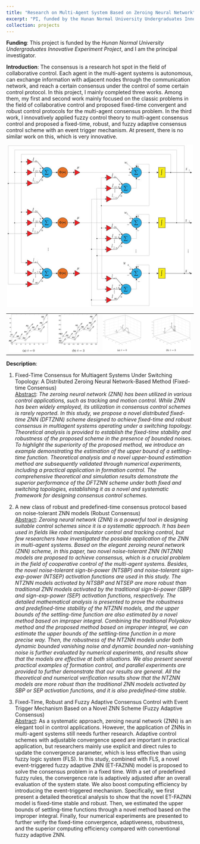 ```yaml
---
title: "Research on Multi-Agent System Based on Zeroing Neural Network"
excerpt: "PI, funded by the Hunan Normal University Undergraduates Innovative Experiment Project, undergraduate research<br/><img src='/images/mas3.png' height='300' width='500'>"
collection: projects
---
```

**Funding**: This project is funded by the *Hunan Normal University Undergraduates Innovative Experiment Project*, and I am the principal investigator.

**Introduction**: The consensus is a research hot spot in the field of collaborative control. Each agent in the multi-agent systems is autonomous, can exchange information with adjacent nodes through the communication network, and reach a certain consensus under the control of some certain control protocol. In this project, I mainly completed three works. Among them, my first and second work mainly focused on the classic problems in the field of collaborative control and proposed fixed-time convergent and robust control protocols for the multi-agent consensus problem. In the third work, I innovatively applied fuzzy control theory to multi-agent consensus control and proposed a fixed-time, robust, and fuzzy adaptive consensus control scheme with an event trigger mechanism. At present, there is no similar work on this, which is very innovative.

<div align=center><img src="/images/mas0.png" width = 500 ></div>

<div align=center>
<table><tr>
<td><img src="/images/mas2.png" ></td>
<td><img src="/images/mas3.png" ></td>
</tr></table>
</div>

**Description**: 
1. Fixed-Time Consensus for Multiagent Systems Under Switching Topology: A Distributed Zeroing Neural Network-Based Method (Fixed-time Consensus)  
<u>Abstract</u>: *The zeroing neural network (ZNN) has been utilized in various control applications, such as tracking and motion control. While ZNN has been widely employed, its utilization in consensus control schemes is rarely reported. In this study, we propose a novel distributed fixed-time ZNN (DFTZNN) scheme designed to achieve fixed-time and robust consensus in multiagent systems operating under a switching topology. Theoretical analysis is provided to establish the fixed-time stability and robustness of the proposed scheme in the presence of bounded noises. To highlight the superiority of the proposed method, we introduce an example demonstrating the estimation of the upper bound of a settling-time function. Theoretical analysis and a novel upper-bound estimation method are subsequently validated through numerical experiments, including a practical application in formation control. The comprehensive theoretical and simulation results demonstrate the superior performance of the DFTZNN scheme under both fixed and switching topologies, establishing it as a novel and systematic framework for designing consensus control schemes.*

1. A new class of robust and predefined-time consensus protocol based on noise-tolerant ZNN models (Robust Consensus)  
<u>Abstract</u>: *Zeroing neural network (ZNN) is a powerful tool in designing suitable control schemes since it is a systematic approach. It has been used in fields like robot manipulator control and tracking control, but few researchers have investigated the possible application of the ZNN in multi-agent systems. Based on the elegant zeroing neural network (ZNN) scheme, in this paper, two novel noise-tolerant ZNN (NTZNN) models are proposed to achieve consensus, which is a crucial problem in the field of cooperative control of the multi-agent systems. Besides, the novel noise-tolerant sign-bi-power (NTSBP) and noise-tolerant sign-exp-power (NTSEP) activation functions are used in this study. The NTZNN models activated by NTSBP and NTSEP are more robust than traditional ZNN models activated by the traditional sign-bi-power (SBP) and sign-exp-power (SEP) activation functions, respectively. The detailed mathematical analysis is presented to prove the robustness and predefined-time stability of the NTZNN models, and the upper bounds of the settling-time function are also estimated by a novel method based on improper integral. Combining the traditional Polyakov method and the proposed method based on improper integral, we can estimate the upper bounds of the settling-time function in a more precise way. Then, the robustness of the NTZNN models under both dynamic bounded vanishing noise and dynamic bounded non-vanishing noise is further evaluated by numerical experiments, and results show that the models are effective at both situations. We also present several practical examples of formation control, and parallel experiments are provided to further demonstrate that our results are general. All the theoretical and numerical verification results show that the NTZNN models are more robust than the traditional ZNN models activated by SBP or SEP activation functions, and it is also predefined-time stable.*


1. Fixed-Time, Robust and Fuzzy Adaptive Consensus Control with Event Trigger Mechanism Based on a Novel ZNN Scheme (Fuzzy Adaptive Consensus)  
<u>Abstract</u>: As a systematic approach, zeroing neural network (ZNN) is an elegant tool in control applications. However, the application of ZNNs in multi-agent systems still needs further research. Adaptive control schemes with adjustable convergence speed are important in practical application, but researchers mainly use explicit and direct rules to update the convergence parameter, which is less effective than using fuzzy logic system (FLS). In this study, combined with FLS, a novel event-triggered fuzzy adaptive ZNN (ET-FAZNN) model is proposed to solve the consensus problem in a fixed time. With a set of predefined fuzzy rules, the convergence rate is adaptively adjusted after an overall evaluation of the system state. We also boost computing efficiency by introducing the event-triggered mechanism. Specifically, we first present a detailed theoretical analysis to show that the novel ET-FAZNN model is fixed-time stable and robust. Then, we estimated the upper bounds of settling-time functions through a novel method based on the improper integral. Finally, four numerical experiments are presented to further verify the fixed-time convergence, adaptiveness, robustness, and the superior computing efficiency compared with conventional fuzzy adaptive ZNN.